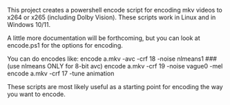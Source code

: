 This project creates a powershell encode script for encoding mkv videos to x264 or x265 (including Dolby Vision).
These scripts work in Linux and in Windows 10/11.

A little more documentation will be forthcoming, but you can look at encode.ps1 for the options for encoding.

You can do encodes like:
encode a.mkv -avc -crf 18 -noise nlmeans1     ### (use nlmeans ONLY for 8-bit avc)
encode a.mkv -crf 19 -noise vague0 -mel
encode a.mkv -crf 17 -tune animation 

These scripts are most likely useful as a starting point for encoding the way you want to encode.
